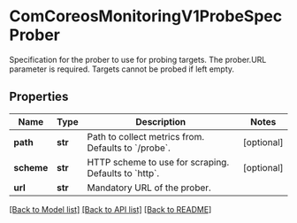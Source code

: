 # ComCoreosMonitoringV1ProbeSpecProber

Specification for the prober to use for probing targets. The prober.URL parameter is required. Targets cannot be probed if left empty.
## Properties
Name | Type | Description | Notes
------------ | ------------- | ------------- | -------------
**path** | **str** | Path to collect metrics from. Defaults to &#x60;/probe&#x60;. | [optional] 
**scheme** | **str** | HTTP scheme to use for scraping. Defaults to &#x60;http&#x60;. | [optional] 
**url** | **str** | Mandatory URL of the prober. | 

[[Back to Model list]](../README.md#documentation-for-models) [[Back to API list]](../README.md#documentation-for-api-endpoints) [[Back to README]](../README.md)


